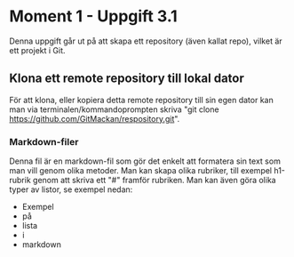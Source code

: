 # Moment 1 - Uppgift 3.1
Denna uppgift går ut på att skapa ett repository (även kallat repo), vilket är ett projekt i Git.

## Klona ett remote repository till lokal dator
För att klona, eller kopiera detta remote repository till sin egen dator kan man via terminalen/kommandoprompten skriva "git clone https://github.com/GitMackan/respository.git".

### Markdown-filer
Denna fil är en markdown-fil som gör det enkelt att formatera sin text som man vill genom olika metoder.
Man kan skapa olika rubriker, till exempel h1-rubrik genom att skriva ett "#" framför rubriken.
Man kan även göra olika typer av listor, se exempel nedan:
* Exempel
* på
* lista
* i
* markdown